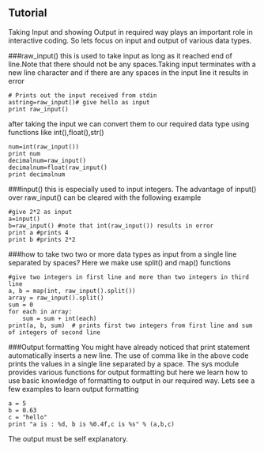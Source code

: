 Tutorial
--------
Taking Input and showing Output in required way plays an important role in interactive coding. So lets focus on input and
output of various data types.

###raw_input()
this is used to take input as long as it reached end of line.Note that there should not be any spaces.Taking input terminates with a new line character and if there are any spaces in the input line it results in error

    # Prints out the input received from stdin
    astring=raw_input()# give hello as input
    print raw_input()

after taking the input we can convert them to our required data type using functions like int(),float(),str()

    num=int(raw_input())
    print num
    decimalnum=raw_input()
    decimalnum=float(raw_input()
    print decimalnum

###input()
this is especially used to input integers. The advantage of input() over raw_input() can be cleared with the following example

    #give 2*2 as input
    a=input()
    b=raw_input() #note that int(raw_input()) results in error
    print a #prints 4
    print b #prints 2*2

###how to take two two or more data types as input from a single line separated by spaces?
Here we make use split() and map() functions

    #give two integers in first line and more than two integers in third line
    a, b = map(int, raw_input().split())
    array = raw_input().split()
    sum = 0
    for each in array:
        sum = sum + int(each)
    print(a, b, sum)  # prints first two integers from first line and sum of integers of second line

###Output formatting
You might have already noticed that print statement automatically inserts a new line. The use of comma like in the above code prints the values in a single line separated by a space.
The sys module provides various functions for output formatting but here we learn how to use basic knowledge of formatting to output in our required way. Lets see a few examples to learn output formatting

    a = 5
    b = 0.63
    c = "hello"
    print "a is : %d, b is %0.4f,c is %s" % (a,b,c)

The output must be self explanatory.

